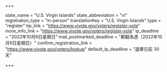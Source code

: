 +++

state_name = "U.S. Virgin Islands"
state_abbreviation = "vi"
registration_type = "in-person"
translationKey = "U.S. Virgin Islands"
type = "register"
hp_link = "https://www.vivote.gov/voters/register-vote"
more_info_link = "https://www.vivote.gov/voters/register-vote"
ip_deadline = "2022年10月9日星期日"
mail_postmarked_deadline = "郵戳為憑（2022年10月9日星期日）"
confirm_registration_link = "https://www.vivote.gov/voters/lookup"
default_ip_deadline = "選舉日前 30天"

+++